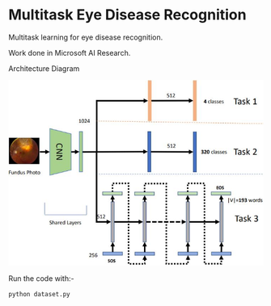 # Multitask Eye Disease Recognition
Multitask learning for eye disease recognition. 

Work done in Microsoft AI Research. 

Architecture Diagram

<img src ='arch.JPG' />

Run the code with:- 
```
python dataset.py
```


